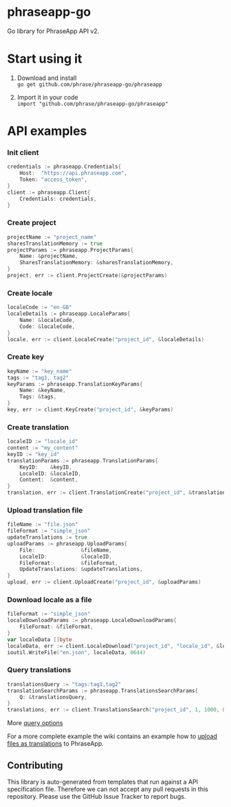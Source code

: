# phraseapp-go

Go library for PhraseApp API v2.

# Start using it

1. Download and install \
`go get github.com/phrase/phraseapp-go/phraseapp`

2. Import it in your code \
`import "github.com/phrase/phraseapp-go/phraseapp"`

# API examples
### Init client
```go
credentials := phraseapp.Credentials{
	Host:  "https://api.phraseapp.com",
	Token: "access_token",
}
client := phraseapp.Client{
	Credentials: credentials,
}
```

### Create project
```go
projectName := "project_name"
sharesTranslationMemory := true
projectParams := phraseapp.ProjectParams{
	Name: &projectName,
	SharesTranslationMemory: &sharesTranslationMemory,
}
project, err := client.ProjectCreate(&projectParams)
```

### Create locale
```go
localeCode := "en-GB"
localeDetails := phraseapp.LocaleParams{
	Name: &localeCode,
	Code: &localeCode,
}
locale, err := client.LocaleCreate("project_id", &localeDetails)
```

### Create key
```go
keyName := "key_name"
tags := "tag1, tag2"
keyParams := phraseapp.TranslationKeyParams{
	Name: &keyName,
	Tags: &tags,
}
key, err := client.KeyCreate("project_id", &keyParams)
```

### Create translation
```go
localeID := "locale_id"
content := "my_content"
keyID := "key_id"
translationParams := phraseapp.TranslationParams{
    KeyID:    &keyID,
    LocaleID: &localeID,
    Content:  &content,
}
translation, err := client.TranslationCreate("project_id", &translationParams)
```

### Upload translation file
```go
fileName := "file.json"
fileFormat := "simple_json"
updateTranslations := true
uploadParams := phraseapp.UploadParams{
	File:               &fileName,
	LocaleID:           &localeID,
	FileFormat:         &fileFormat,
	UpdateTranslations: &updateTranslations,
}
upload, err := client.UploadCreate("project_id", &uploadParams)
```

### Download locale as a file
```go
fileFormat := "simple_json"
localeDownloadParams := phraseapp.LocaleDownloadParams{
	FileFormat: &fileFormat,
}
var localeData []byte
localeData, err := client.LocaleDownload("project_id", "locale_id", &localeDownloadParams)
ioutil.WriteFile("en.json", localeData, 0644)
```

### Query translations
```go
translationsQuery := "tags:tag1,tag2"
translationSearchParams := phraseapp.TranslationsSearchParams{
	Q: &translationsQuery,
}
translations, err := client.TranslationsSearch("project_id", 1, 1000, &translationSearchParams)
```
More [query options](https://developers.phraseapp.com/api/#translations)


For a more complete example the wiki contains an example how to [upload files as translations](https://github.com/phrase/phraseapp-go/wiki/Sync-local-files-to-PhraseApp) to PhraseApp.

## Contributing

This library is auto-generated from templates that run against a API specification file. Therefore we can not accept any pull requests in this repository. Please use the GitHub Issue Tracker to report bugs.
